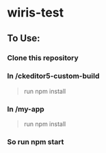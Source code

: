 # wiris-test

## To Use:

### Clone this repository

### In /ckeditor5-custom-build 
> run npm install

### In /my-app 
> run npm install

### So run npm start
